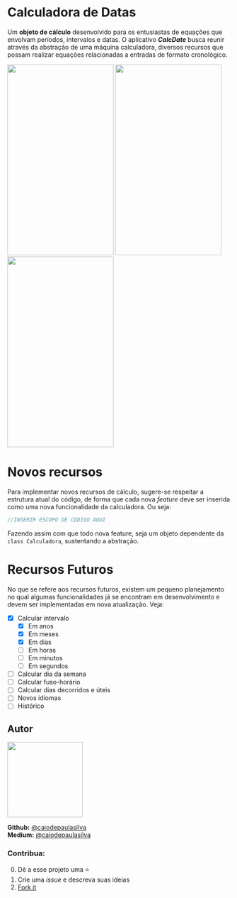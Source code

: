 # Calculadora de Datas

Um **objeto de cálculo** desenvolvido para os entusiastas de equações que envolvam períodos, intervalos e datas. O aplicativo ***CalcDate*** busca reunir através da abstração de uma máquina calculadora, diversos recursos que possam realizar equações relacionadas a entradas  de formato cronológico.

<img src="https://user-images.githubusercontent.com/36136627/70867340-2fa04280-1f53-11ea-91e6-59d1a7a4225f.png" width="240" height="430"> <img src="https://user-images.githubusercontent.com/36136627/70867339-2f07ac00-1f53-11ea-922c-4c76e80742b9.png" width="240" height="430">
<img src="https://user-images.githubusercontent.com/36136627/70867341-316a0600-1f53-11ea-919a-d2a6020ce958.png" width="240" height="430">

# Novos recursos
Para implementar novos recursos de cálculo, sugere-se respeitar a estrutura atual do código, de forma que cada nova _feature_ deve ser inserida como uma nova funcionalidade da calculadora. Ou seja:

  ```dart
//INSERIR ESCOPO DE CÓDIGO AQUI
```
Fazendo assim com que todo nova feature, seja um objeto dependente da   `class Calculadora`, sustentando a abstração.

# Recursos Futuros
No que se refere aos recursos futuros, existem um pequeno planejamento no qual algumas funcionalidades já se encontram em desenvolvimento e devem ser implementadas em nova atualização. Veja:

- [x] Calcular intervalo
     - [x] Em anos
     - [x] Em meses
     - [x] Em dias
     - [ ] Em horas
     - [ ] Em minutos
     - [ ] Em segundos
- [ ] Calcular dia da semana
- [ ] Calcular fuso-horário
- [ ] Calcular dias decorridos e úteis
- [ ] Novos idiomas
- [ ] Histórico

## Autor
<img src= "https://avatars3.githubusercontent.com/u/36136627?s=400&v=4" width="170" height="170">

**Github:** [@caiodepaulasilva](https://github.com/caiodepaulasilva) <br>
**Medium:** [@caiodepaulasilva](https://medium.com/@caiodepaulasilva)

### Contribua:

0.  Dê a esse projeto uma  ⭐️
1.  Crie uma _issue_ e descreva suas ideias
2. [Fork it](https://github.com/caiodepaulasilva/calcDate/fork)
